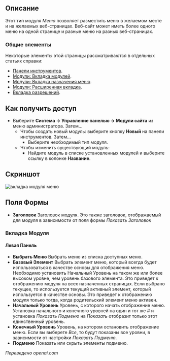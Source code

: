 <!-- Filename: Help4.x:Site_Modules:_Menu / Display title: Модули: Меню -->

## Описание

Этот тип модуля *Меню* позволяет разместить меню в желаемом
месте и на желаемых веб-страницах. Веб-сайт может иметь более одного
меню на одной странице и разные меню на разных веб-страницах.

### Общие элементы

Некоторые элементы этой страницы рассматриваются в отдельных статьях справки:

* [Панели инструментов](jdocmanual?article=help/common-elements/toolbars).
* [Модули: Вкладка модулей](jdocmanual?article=help/modules/modules-module-tab).
* [Модули: Вкладка назначения меню](jdocmanual?article=help/modules/modules-menu-assignment-tab).
* [Модули: Расширенная вкладка](jdocmanual?article=help/modules/modules-advanced-tab).
* [Вкладка разрешений](jdocmanual?article=help/common-elements/edit-permissions).

## Как получить доступ

- Выберите **Система → Управление панелью → Модули сайта** из меню
  администратора. Затем...
  - Чтобы создать новый модуль: выберите кнопку **Новый** на панели инструментов. Затем...
    - Выберите необходимый тип модуля.
  - Чтобы изменить существующий модуль:
    - Найдите модуль в списке установленных модулей и выберите
      ссылку в колонке **Название**.

## Скриншот

![вкладка модуля меню](../../../ru/images/modules-site/modules-menu-module-tab.png)

## Поля Формы

- **Заголовок** Заголовок модуля. Это также заголовок, отображаемый
  для модуля в зависимости от поля формы *Показать Заголовок*

### Вкладка Модуля

#### Левая Панель

- **Выбрать Меню** Выбрать меню из списка доступных меню.
- **Базовый Элемент** Выбрать элемент меню,
  который всегда будет использоваться в качестве основы для отображения меню. Необходимо установить
  Начальный Уровень на таком же или более высоком уровне, чем уровень базового
  элемента. Это приведет к отображению модуля на всех назначенных
  страницах. Если выбрано текущее, то используется
  текущий активный элемент, который используется в качестве
  основы. Это приведет к отображению модуля только тогда, когда родительский элемент меню
  активен.
- **Начальный Уровень** Уровень, с которого начать отображение меню. Установка
  начального и конечного уровней на один и тот же \# и установка *Показать Подменю* на *Показать*
  отобразит только этот единственный уровень.
- **Конечный Уровень** Уровень, на котором остановить отображение меню. Если вы выберете *Все*, то будут
  показаны все уровни, в зависимости от настройки *Показать Подменю*.
- **Подменю** Показать или скрыть элементы подменю.

*Переведено openai.com*

